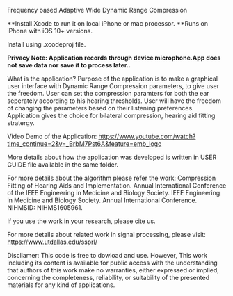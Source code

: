 Frequency based Adaptive Wide Dynamic Range Compression

**Install Xcode to run it on local iPhone or mac processor.
**Runs on iPhone with iOS 10+ versions.

Install using .xcodeproj file.

**Privacy Note: Application records through device microphone.App does not save data nor save it to process later..**

What is the application?
Purpose of the application is to make a graphical user interface with Dynamic Range Compression parameters, to give user the freedom. User can set the compression paramters for both the ear seperately according to his hearing thresholds.
User will have the freedom of changing the parameters based on their listening preferences. Application gives the choice for bilateral compression, hearing aid fitting stratergy. 

Video Demo of the Application: https://www.youtube.com/watch?time_continue=2&v=_BrbM7Pst6A&feature=emb_logo

More details about how the application was developed is written in USER GUIDE file available in the same folder.

For more details about the algorithm please refer the work:
Compression Fitting of Hearing Aids and Implementation. Annual International Conference of the IEEE Engineering in Medicine and Biology Society. 
IEEE Engineering in Medicine and Biology Society. Annual International Conference. NIHMSID: NIHMS1605961.

If you use the work in your research, please cite us.

For more details about related work in signal processing, please visit: https://www.utdallas.edu/ssprl/

Discliamer: This code is free to dowload and use. However, This work including its content is available for public access with the understanding that authors of this work 
make no warranties, either expressed or implied, concerning the completeness, reliability, or suitability of the presented materials for any kind of applications.